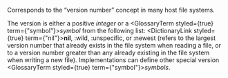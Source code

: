  



Corresponds to the “version number” concept in many host file systems. 



The version is either a positive *integer* or a <GlossaryTerm styled={true} term={"symbol"}><i>symbol</i></GlossaryTerm> from the following list: <DictionaryLink styled={true} term={"nil"}><b>nil</b></DictionaryLink>, :wild, :unspecific, or :newest (refers to the largest version number that already exists in the file system when reading a file, or to a version number greater than any already existing in the file system when writing a new file). Implementations can define other special version <GlossaryTerm styled={true} term={"symbol"}><i>symbols</i></GlossaryTerm>. 



